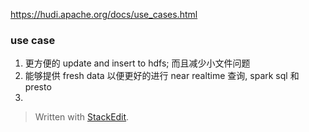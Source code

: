 https://hudi.apache.org/docs/use_cases.html

### use case
1. 更方便的 update and insert to hdfs; 而且减少小文件问题
2. 能够提供 fresh data 以便更好的进行 near realtime 查询, spark sql 和 presto
3. 


> Written with [StackEdit](https://stackedit.io/).
<!--stackedit_data:
eyJoaXN0b3J5IjpbLTE3Mzc0NTE4OV19
-->